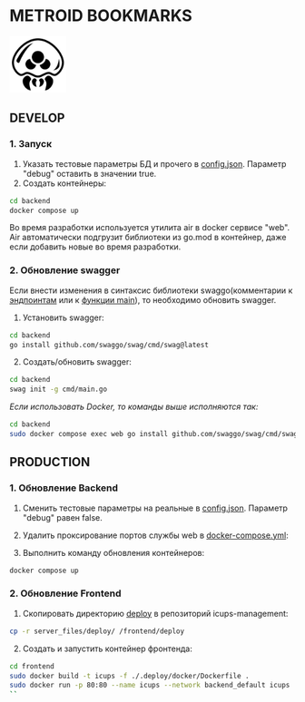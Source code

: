 # METROID BOOKMARKS

<img alt="text" height="100" src="repository_files/metroid-svgrepo-com.svg" width="100"/>

## DEVELOP

### 1. Запуск

1. Указать тестовые параметры БД и прочего в [config.json](backend/etc/config/config.json). Параметр "debug"
   оставить в значении true.
2. Создать контейнеры:

```bash
cd backend
docker compose up
```

Во время разработки используется утилита air в docker сервисе "web".  
Air автоматически подгрузит библиотеки из go.mod в контейнер, даже если добавить новые во время разработки.

### 2. Обновление swagger

Если внести изменения в синтаксис библиотеки swaggo(комментарии к [эндпоинтам](backend/pkg/handler/auth.go#L12) или
к [функции main](backend/cmd/main.go#L19)), то необходимо
обновить swagger.

1. Установить swagger:

```bash
cd backend
go install github.com/swaggo/swag/cmd/swag@latest
```

2. Создать/обновить swagger:

```bash
cd backend
swag init -g cmd/main.go
```

_Если использовать Docker, то команды выше исполняются так:_
```bash
cd backend
sudo docker compose exec web go install github.com/swaggo/swag/cmd/swag@latest
```

## PRODUCTION

### 1. Обновление Backend

1. Сменить тестовые параметры на реальные в [config.json](backend/etc/config/config.json). Параметр "debug" равен false.

2. Удалить проксирование портов службы web в [docker-compose.yml](backend/docker-compose.yml#L7):

3. Выполнить команду обновления контейнеров:

 ```bash
 docker compose up
 ```

### 2. Обновление Frontend

1. Скопировать директорию [deploy](server_files/deploy) в репозиторий icups-management:

```bash
cp -r server_files/deploy/ /frontend/deploy
```

2. Создать и запустить контейнер фронтенда:

```bash
cd frontend
sudo docker build -t icups -f ./.deploy/docker/Dockerfile .
sudo docker run -p 80:80 --name icups --network backend_default icups
``